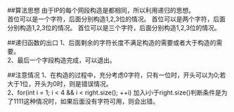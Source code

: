 ##算法思想
由于IP的每个网段构造是都相同，所以利用递归的思想。  
首位可以是一个字符，后面分别构造1,2,3位的情况。
首位可以是两个字符，后面分别构造1,2,3位的情况。
首位可以是三个字符，后面分别构造1,2,3位的情况。

##递归函数的出口
1、后面剩余的字符长度不满足构造的需要或者大于构造的需要。  
2、最后一个字段构造完成，可以退出。

##注意情况
1、在构造的过程中，充分考虑0字符，只有一位时，开头可以为0;若大于1位，开头为0时，则是错误情况。  
2、for(int i = 1; i < 4 && i < right.size(); ++i) 加入i小于right.size()判断条件是为了1111这种情况时，如果后面没有字符可用，则会出错。
